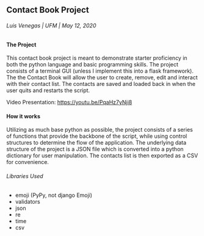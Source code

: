 ## Contact Book Project
###### Luis Venegas | UFM | May 12, 2020

#### The Project
This contact book project is meant to demonstrate starter proficiency in both 
the python language and basic programming skills. The project consists of a terminal
GUI \(unless I implement this into a flask framework\). The the Contact Book 
will allow the user to create, remove, edit and interact with their contact list. 
The contacts are saved and loaded back in when the user quits and restarts the script. 

Video Presentation: 
https://youtu.be/PqaHz7yNji8

#### How it works
Utilizing as much base python as possible, the project consists of a series of functions that provide the backbone of the script, while using control structures to determine the flow of the application. 
The underlying data structure of the project is a JSON file which is converted into a 
python dictionary for user manipulation. The contacts list is then exported as a CSV for convenience. 

###### Libraries Used
- emoji (PyPy, not django Emoji)
- validators
- json
- re
- time
- csv
